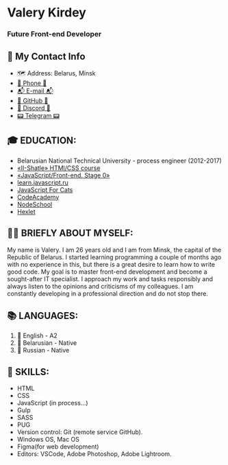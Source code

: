 # Valery Kirdey
### Future Front-end Developer


## 📜 My Contact Info
* 🗺️ Address: Belarus, Minsk
* [📱 Phone 📱](tel:+375297320218)
* [📬 E-mail 📬](mailto:valerykirdey95@gmail.com)
* [👾 GitHub 👾](https://github.com/ValeryKirdey)
* [📇 Discord 📇](https://discord.com/channels/@ka_valerik#8738)
* [📟 Telegram 📟](https://t.me/ka_valerik)


## 🎓 EDUCATION:
* Belarusian National Technical University - process engineer (2012-2017)
* [«II-Shatle» HTMl/CSS course](https://it-shatle.by/courses/html)
* [«JavaScript/Front-end. Stage 0»](https://rs.school/js-stage0/)
* [learn.javascript.ru](https://learn.javascript.ru/)
* [JavaScript For Cats](http://jsforcats.com/)
* [CodeAcademy](https://www.codecademy.com/learn)
* [NodeSchool](https://nodeschool.io/ru/#workshoppers)
* [Hexlet](https://ru.hexlet.io/)


## 🧝‍♂️ BRIEFLY ABOUT MYSELF:
My name is Valery. I am 26 years old and I am from Minsk, the capital of the Republic of Belarus. I started learning programming a couple of months ago with no experience in this, but there is a great desire to learn how to write good code. My goal is to master front-end development and become a sought-after IT specialist. I approach my work and tasks responsibly and always listen to the opinions and criticisms of my colleagues. I am constantly developing in a professional direction and do not stop there.


## 📚 LANGUAGES:
1. 📙 English - A2
2. 📗 Belarusian - Native
3. 📘 Russian - Native 


## 🧳 SKILLS:
* HTML
* CSS
* JavaScript (in process...)
* Gulp
* SASS
* PUG
* Version control: Git (remote service GitHub).
* Windows OS, Mac OS
* Figma(for web development)
* Editors: VSCode, Adobe Photoshop, Adobe Lightroom.
